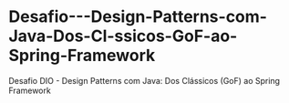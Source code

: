 # Desafio---Design-Patterns-com-Java-Dos-Cl-ssicos-GoF-ao-Spring-Framework
Desafio DIO - Design Patterns com Java: Dos Clássicos (GoF) ao Spring Framework
